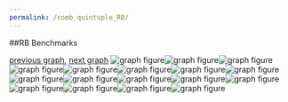 ```yaml
---
permalink: /comb_quintuple_RB/
---
```


##RB Benchmarks

[previous graph](../comb_quintuple_PDFD/), [next graph](../comb_quintuple_ROD/)
![graph figure](./images/quintuple/RB/RB-AVL_box.png)![graph figure](./images/quintuple/RB/RB-A_box.png)![graph figure](./images/quintuple/RB/RB-CYPHERD_box.png)![graph figure](./images/quintuple/RB/RB-EGG_box.png)![graph figure](./images/quintuple/RB/RB-FACE_box.png)![graph figure](./images/quintuple/RB/RB-FLOYD_box.png)![graph figure](./images/quintuple/RB/RB-F_box.png)![graph figure](./images/quintuple/RB/RB-H_box.png)![graph figure](./images/quintuple/RB/RB-JSOND_box.png)![graph figure](./images/quintuple/RB/RB-K_box.png)![graph figure](./images/quintuple/RB/RB-O_box.png)![graph figure](./images/quintuple/RB/RB-PDFD_box.png)![graph figure](./images/quintuple/RB/RB-RB_box.png)![graph figure](./images/quintuple/RB/RB-ROD_box.png)![graph figure](./images/quintuple/RB/RB-SMATRIX_box.png)![graph figure](./images/quintuple/RB/RB-SORTD_box.png)![graph figure](./images/quintuple/RB/RB-ZB_box.png)